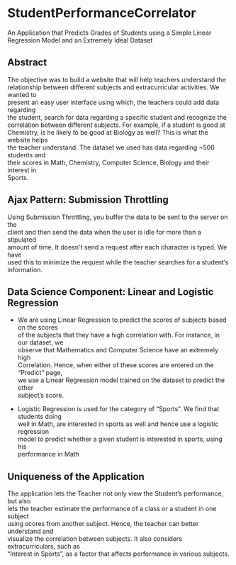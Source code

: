 # StudentPerformanceCorrelator
An Application that Predicts Grades of Students using a Simple Linear Regression Model and an Extremely Ideal Dataset

## Abstract 
The   objective   was   to   build   a   website   that   will   help   teachers   understand   the  
relationship   between   different   subjects   and   extracurricular   activities.   We   wanted   to  
present   an   easy   user   interface   using   which,   the   teachers   could   add   data   regarding  
the   student,   search   for   data   regarding   a   specific   student   and   recognize   the  
correlation   between   different   subjects.   For   example,   if   a   student   is   good   at  
Chemistry,   is   he   likely   to   be   good   at   Biology   as   well?   This   is   what   the   website   helps  
the   teacher   understand.   The   dataset   we   used   has   data   regarding   ~500   students   and  
their   scores   in   Math,   Chemistry,   Computer   Science,   Biology   and   their   interest   in  
Sports.

## Ajax Pattern: Submission Throttling
Using  Submission   Throttling,   you   buffer   the   data   to   be   sent   to   the   server   on   the  
client   and   then   send   the   data   when   the   user   is   idle   for   more   than   a   stipulated  
amount   of   time.   It   doesn't   send   a   request   after   each   character   is   typed.   We   have  
used   this   to   minimize   the   request   while   the   teacher   searches   for   a   student’s  
information.

## Data Science Component: Linear and Logistic Regression
* We   are   using   Linear   Regression   to   predict   the   scores   of   subjects   based   on   the   scores  
of   the   subjects   that   they   have   a   high   correlation   with.   For   instance,   in   our   dataset,   we  
observe   that   Mathematics   and   Computer   Science   have   an   extremely   high  
Correlation.   Hence,   when   either   of   these   scores   are   entered   on   the   “Predict”   page,  
we   use   a   Linear   Regression   model   trained   on   the   dataset   to   predict   the   other  
subject’s score. 
 
* Logistic   Regression   is   used   for   the   category   of   “Sports”.   We   find   that   students   doing  
well   in   Math,   are   interested   in   sports   as   well   and   hence   use   a   logistic   regression  
model   to   predict   whether   a   given   student   is   interested   in   sports,   using   his  
performance in Math

## Uniqueness of the Application
The   application   lets   the   Teacher   not   only   view   the   Student’s   performance,   but   also  
lets   the   teacher   estimate   the   performance   of   a   class   or   a   student   in   one   subject  
using   scores   from   another   subject.   Hence,   the   teacher   can   better   understand   and  
visualize   the   correlation   between   subjects.   It   also   considers   extracurriculars,   such   as  
“Interest in Sports”, as a factor that affects performance in various subjects. 
